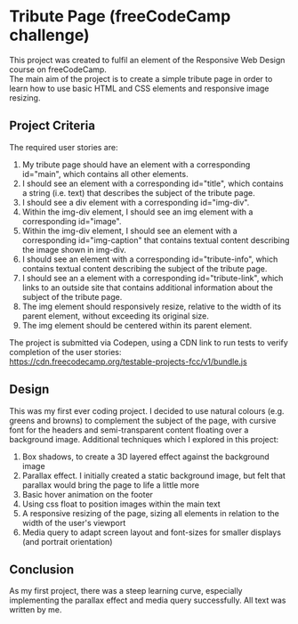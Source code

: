 # Tribute Page (freeCodeCamp challenge)

This project was created to fulfil an element of the Responsive Web Design course on freeCodeCamp.  
The main aim of the project is to create a simple tribute page in order to learn how to use basic HTML and CSS elements and responsive image resizing.

## Project Criteria

The required user stories are:  
1. My tribute page should have an element with a corresponding id="main", which contains all other elements.
2. I should see an element with a corresponding id="title", which contains a string (i.e. text) that describes the subject of the tribute page.
3. I should see a div element with a corresponding id="img-div".
4. Within the img-div element, I should see an img element with a corresponding id="image".
5. Within the img-div element, I should see an element with a corresponding id="img-caption" that contains textual content describing the image shown in img-div.
6. I should see an element with a corresponding id="tribute-info", which contains textual content describing the subject of the tribute page.
7. I should see an a element with a corresponding id="tribute-link", which links to an outside site that contains additional information about the subject of the tribute page.
8. The img element should responsively resize, relative to the width of its parent element, without exceeding its original size.
9. The img element should be centered within its parent element.

The project is submitted via Codepen, using a CDN link to run tests to verify completion of the user stories:  
https://cdn.freecodecamp.org/testable-projects-fcc/v1/bundle.js  

## Design

This was my first ever coding project. I decided to use natural colours (e.g. greens and browns) to complement the subject of the page, with cursive font for the headers and semi-transparent content floating over a background image. Additional techniques which I explored in this project:
1. Box shadows, to create a 3D layered effect against the background image
2. Parallax effect. I initially created a static background image, but felt that parallax would bring the page to life a little more
3. Basic hover animation on the footer
4. Using css float to position images within the main text
5. A responsive resizing of the page, sizing all elements in relation to the width of the user's viewport
6. Media query to adapt screen layout and font-sizes for smaller displays (and portrait orientation)

## Conclusion

As my first project, there was a steep learning curve, especially implementing the parallax effect and media query successfully. All text was written by me. 
